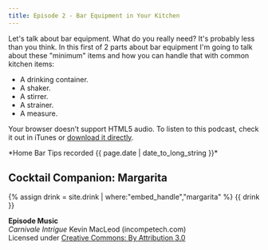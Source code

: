 ```yaml
---
title: Episode 2 - Bar Equipment in Your Kitchen
---
```


Let's talk about bar equipment. What do you really need? It's probably less than you think. In this first of 2 parts about bar equipment I'm going to talk about these "minimum" items and how you can handle that with common kitchen items:

- A drinking container.
- A shaker.
- A stirrer.
- A strainer.
- A measure.

<div class="player">
<amp-audio width="auto"
  height="32"
  src="//traffic.libsyn.com/homebartips/Episode02.mp3">
  <div fallback>
    <p>Your browser doesn’t support HTML5 audio. To listen to this podcast, check it out in iTunes or <a href="//traffic.libsyn.com/homebartips/Episode02.mp3">download it directly</a>.</p>
  </div>
</amp-audio>
*Home Bar Tips recorded <time datetime="{{ page.date | date: "%F %R" }}">{{ page.date | date_to_long_string }}</time>*
</div>

## Cocktail Companion: Margarita
{% assign drink = site.drink | where:"embed_handle","margarita" %}
{{ drink }}

**Episode Music**  
*Carnivale Intrigue* Kevin MacLeod (incompetech.com)  
Licensed under [Creative Commons: By Attribution 3.0](http://creativecommons.org/licenses/by/3.0/)